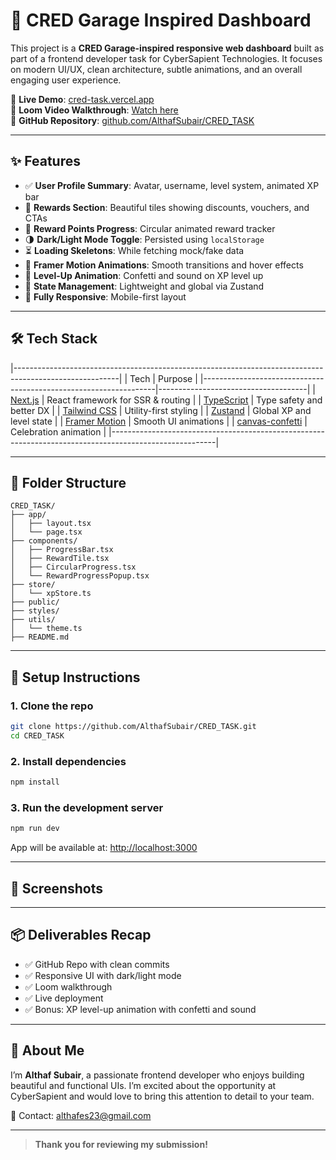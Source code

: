 # 🚀 CRED Garage Inspired Dashboard

This project is a **CRED Garage-inspired responsive web dashboard** built as part of a frontend developer task for CyberSapient Technologies. It focuses on modern UI/UX, clean architecture, subtle animations, and an overall engaging user experience.

🔗 **Live Demo**: [cred-task.vercel.app](https://cred-task.vercel.app/)  
🎥 **Loom Video Walkthrough**: [Watch here](https://www.loom.com/share/47efb94a6de14bc0a5630356ae671d57?sid=855d16e0-482c-45af-ad14-ef85bda648c0)  
📁 **GitHub Repository**: [github.com/AlthafSubair/CRED_TASK](https://github.com/AlthafSubair/CRED_TASK)

---

## ✨ Features

- ✅ **User Profile Summary**: Avatar, username, level system, animated XP bar
- 🎁 **Rewards Section**: Beautiful tiles showing discounts, vouchers, and CTAs
- 💎 **Reward Points Progress**: Circular animated reward tracker
- 🌗 **Dark/Light Mode Toggle**: Persisted using `localStorage`
- ⏳ **Loading Skeletons**: While fetching mock/fake data
- 💫 **Framer Motion Animations**: Smooth transitions and hover effects
- 🎉 **Level-Up Animation**: Confetti and sound on XP level up
- 🧠 **State Management**: Lightweight and global via Zustand
- 📱 **Fully Responsive**: Mobile-first layout

---

## 🛠️ Tech Stack
|--------------------------------------------------------------------------------------------------------|
| Tech                                                             | Purpose                             |
|------------------------------------------------------------------|-------------------------------------|
| [Next.js](https://nextjs.org/)                                   | React framework for SSR & routing   |
| [TypeScript](https://www.typescriptlang.org/)                    | Type safety and better DX           |
| [Tailwind CSS](https://tailwindcss.com/)                         | Utility-first styling               |
| [Zustand](https://zustand-demo.pmnd.rs/)                         | Global XP and level state           |
| [Framer Motion](https://www.framer.com/motion/)                  | Smooth UI animations                |
| [canvas-confetti](https://www.npmjs.com/package/canvas-confetti) | Celebration animation               |
|--------------------------------------------------------------------------------------------------------|

---

## 📁 Folder Structure

```
CRED_TASK/
├── app/
│   ├── layout.tsx
│   └── page.tsx
├── components/
│   ├── ProgressBar.tsx
│   ├── RewardTile.tsx
│   ├── CircularProgress.tsx
│   └── RewardProgressPopup.tsx
├── store/
│   └── xpStore.ts
├── public/
├── styles/
├── utils/
│   └── theme.ts
├── README.md
```

---

## 🧰 Setup Instructions

### 1. Clone the repo

```bash
git clone https://github.com/AlthafSubair/CRED_TASK.git
cd CRED_TASK
```

### 2. Install dependencies

```bash
npm install
```

### 3. Run the development server

```bash
npm run dev
```

App will be available at: [http://localhost:3000](http://localhost:3000)

---

## 📸 Screenshots


---

## 📦 Deliverables Recap

- ✅ GitHub Repo with clean commits
- ✅ Responsive UI with dark/light mode
- ✅ Loom walkthrough
- ✅ Live deployment
- ✅ Bonus: XP level-up animation with confetti and sound

---

## 🙋 About Me

I’m **Althaf Subair**, a passionate frontend developer who enjoys building beautiful and functional UIs. I’m excited about the opportunity at CyberSapient and would love to bring this attention to detail to your team.

📧 Contact: [althafes23@gmail.com](mailto:althafes23@gmail.com)

---

> **Thank you for reviewing my submission!**